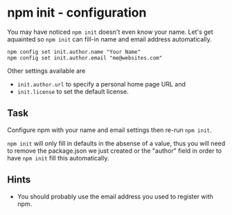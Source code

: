 # npm init - configuration

You may have noticed `npm init` doesn't even know your name. Let's
get aquainted so `npm init` can fill-in name and email address automatically.

```
npm config set init.author.name "Your Name"
npm config set init.author.email "me@websites.com"
```

Other settings available are

* `init.author.url` to specify a personal home page URL and
* `init.license` to set the default license.

## Task

Configure npm with your name and email settings then re-run `npm init`.

`npm init` will only fill in defaults in the absense of a value, thus you will need to remove the package.json we just created or the "author" field in order to have `npm init` fill this automatically.

## Hints

* You should probably use the email address you used to register with npm.
